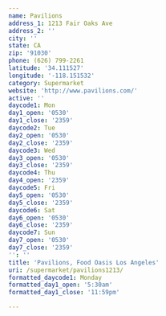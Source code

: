 ```yaml
---
name: Pavilions
address_1: 1213 Fair Oaks Ave
address_2: ''
city: ''
state: CA
zip: '91030'
phone: (626) 799-2261
latitude: '34.111527'
longitude: '-118.151532'
category: Supermarket
website: 'http://www.pavilions.com/'
active: ''
daycode1: Mon
day1_open: '0530'
day1_close: '2359'
daycode2: Tue
day2_open: '0530'
day2_close: '2359'
daycode3: Wed
day3_open: '0530'
day3_close: '2359'
daycode4: Thu
day4_open: '2359'
daycode5: Fri
day5_open: '0530'
day5_close: '2359'
daycode6: Sat
day6_open: '0530'
day6_close: '2359'
daycode7: Sun
day7_open: '0530'
day7_close: '2359'
'': ''
title: 'Pavilions, Food Oasis Los Angeles'
uri: /supermarket/pavilions1213/
formatted_daycode1: Monday
formatted_day1_open: '5:30am'
formatted_day1_close: '11:59pm'

---
```

